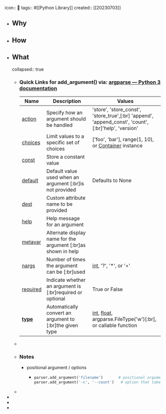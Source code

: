 icon:: 🐍
tags:: #[[Python Library]]
created:: [[20230703]]
- ## Why
- ## How
- ## What
  collapsed:: true
  - ### Quick Links for add_argument() via: [argparse — Python 3 documentation](https://docs.python.org/3/library/argparse.html#module-argparse)
    | Name | Description | Values |
    | ---- | ---- | ---- |
    | [action](https://docs.python.org/zh-cn/3/library/argparse.html#action) | Specify how an argument should be handled | 'store', 'store_const', 'store_true',[:br] 'append', 'append_const', 'count', [:br]'help', 'version' |
    | [choices](https://docs.python.org/zh-cn/3/library/argparse.html#choices) | Limit values to a specific set of choices | ['foo', 'bar'], range(1, 10), or [Container](https://docs.python.org/zh-cn/3/library/collections.abc.htmllections.abc.Container) instance |
    | [const](https://docs.python.org/zh-cn/3/library/argparse.html#const) | Store a constant value |  |
    | [default](https://docs.python.org/zh-cn/3/library/argparse.html#default) | Default value used when an argument [:br]is not provided | Defaults to None |
    | [dest](https://docs.python.org/zh-cn/3/library/argparse.html#dest) | Custom attribute name to be provided |  |
    | [help](https://docs.python.org/zh-cn/3/library/argparse.html#help) | Help message for an argument |  |
    | [metavar](https://docs.python.org/zh-cn/3/library/argparse.html#metavar) | Alternate display name for the argument [:br]as shown in help |  |
    | [nargs](https://docs.python.org/zh-cn/3/library/argparse.html#nargs) | Number of times the argument can be [:br]used | [int](https://docs.python.org/zh-cn/3/library/functions.html#int), '?', '*', or '+' |
    | [required](https://docs.python.org/zh-cn/3/library/argparse.html#required) | Indicate whether an argument is [:br]required or optional | True or False |
    | [**type**](https://docs.python.org/zh-cn/3/library/argparse.html#type) | Automatically convert an argument to [:br]the given type | [int](https://docs.python.org/zh-cn/3/library/functions.html#int), [float](https://docs.python.org/zh-cn/3/library/functions.html#float), argparse.FileType('w')[:br], or callable function |
  -
  - ### Notes
    - positional argument / options
      - ```python
        parser.add_argument('filename')       # positional argument
        parser.add_argument('-c', '--count')   # option that takes a value
        ```
  -
-
-
-